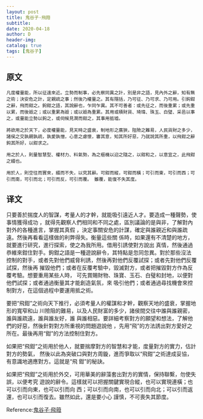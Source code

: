```yaml
--- 
layout: post
title: 鬼谷子·飛箝
subtitle:
date: 2020-04-18
author: D
header-img:
catalog: true
tags: [鬼谷子]
---
```


## 原文
```
凡度權量能，所以征遠來近。立勢而制事，必先察同異之計，別是非之語，見內外之辭，知有無
之術；決安危之計，定親疏之事；然後乃權量之。其有隱括，乃可征、乃可求、乃可用。引鉤鉗
之辭，飛而鉗之。鉤鉗之語，其說辭也，乍同乍異。其不可善者：或先征之，而後重累；或先重
以累，而後毀之；或以重累為毀；或以毀為重累。其用或積財貨、琦瑋、珠玉、白璧、采邑以事
之，或量能立勢以鉤之，或伺候見澗而鉗之，其事用抵墟。

將欲用之於天下，必度權量能，見天時之盛衰，制地形之廣狹，阻險之難易，人民貨財之多少，
諸侯之交孰親孰疏，孰愛孰憎，心意之慮懷，審其意，知其所好惡，乃就說其所重，以飛鉗之辭
鉤其所好，以鉗求之。

用之於人，則量智慧型、權材力、料氣勢，為之樞機以迎之隨之，以鉗和之，以意宜之，此飛鉗
之綴也。

用於人，則空往而實來，綴而不失，以究其辭。可鉗而縱，可鉗而橫；可引而東，可引而西；可
引而南，可引而北；可引而反，可引而覆。 雖覆，能復不失其度。
```
## 译文
只要善於揣度人的智謀，考量人的才幹，就能吸引遠近人才。要造成一種聲勢，使事情獲得成功
，就得先觀察人們相同和不同之處，區別議論的是與非，了解對內對外的各種進言，掌握其真假
，決定事關安危的計謀，確定與誰親近和與誰疏遠。然後再看看這樣做的利弊得失。衡量這些關
係時，如果還有不清楚的地方，就要進行研究，進行探索，使之為我所用。借用引誘使對方說出
真情，然後通過恭維來鉗住對手。鉤鉗之語是一種遊說辭令，其特點是忽同忽異。對於那些沒法
控制的對手，或者先對他們威脅利誘，然後再對他們反覆試探；或者先對他們反覆試探，然後再
摧毀他們；或者在反覆考驗中，毀滅對方，或者把摧毀對方作為反覆考驗。想要重用某些人時，
可先賞賜財物、珠寶、玉石、白璧和封地，以便對他們試探；或者通過衡量其才能創造氣氛，來
吸引他們；或者通過尋找機會來控制對方，在這個過程中要運用抵之術。

要把“飛鉗”之術向天下推行，必須考量人的權謀和才幹，觀察天地的盛衰，掌握地形的寬窄和山
川險阻的難易，以及人民財富的多少，諸侯間交往中誰與誰親密，誰與誰疏遠，誰與誰友好，誰
與誰相惡。要詳細考察對方的願望和想法，了解他們的好惡，然後針對對方所重視的問題遊說他
，先用“飛”的方法誘出對方愛好之所在。最後再用“鉗”的方法控制住對方。

如果把“飛鉗”之術用於他人，就要揣摩對方的智慧和才能，度量對方的實力，估計對方的勢氣，
然後以此為突破口與對方周鏇，進而爭取以“飛鉗”之術達成妥協，有意識地適應對方。這就是“飛
鉗”的秘訣。

如果把“飛鉗”之術用於外交，可用華美的辭藻套出對方的實情，保持聯繫，勿使失誤，以便考究
遊說的辭令。這樣就可以把握關鍵實現合縱，也可以實現連橫；也可以引而向東，也可以引而向
西；可以引而向南，也可以引而向北；可以引而返還，也可以引而復去。雖然如此，還是要小心
謹慎，不可喪失其節度。


Reference:[鬼谷子·飛箝](https://www.arteducation.com.tw/guwen/bookv_3291.html)

